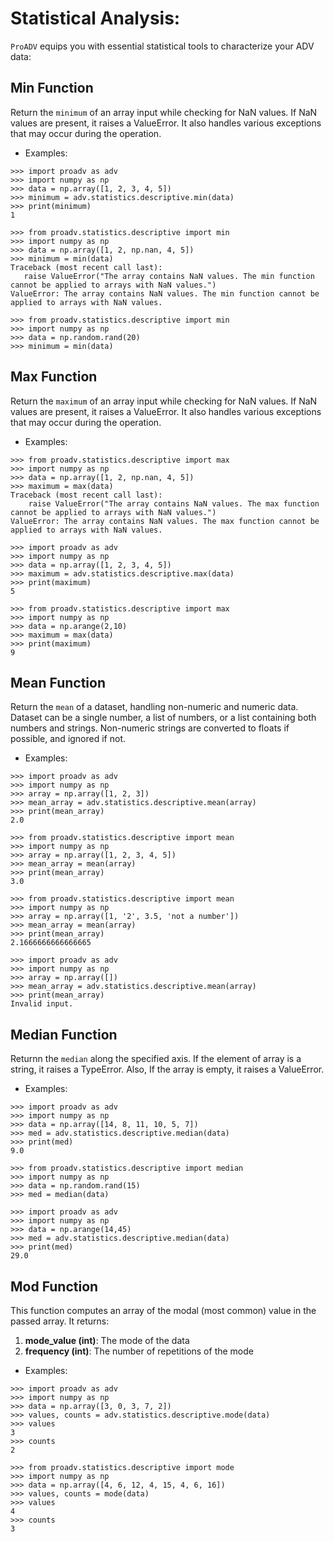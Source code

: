 # Statistical Analysis: 
`ProADV` equips you with essential statistical tools to characterize your ADV data:

## Min Function

Return the `minimum` of an array input while checking for NaN values. If NaN values are present, it raises a ValueError. 
It also handles various exceptions that may occur during the operation.

- Examples:

>>>
    >>> import proadv as adv 
    >>> import numpy as np
    >>> data = np.array([1, 2, 3, 4, 5])
    >>> minimum = adv.statistics.descriptive.min(data)
    >>> print(minimum)
    1

>>> 
    >>> from proadv.statistics.descriptive import min
    >>> import numpy as np
    >>> data = np.array([1, 2, np.nan, 4, 5])
    >>> minimum = min(data)
    Traceback (most recent call last):
       raise ValueError("The array contains NaN values. The min function cannot be applied to arrays with NaN values.")
    ValueError: The array contains NaN values. The min function cannot be applied to arrays with NaN values.

>>>
    >>> from proadv.statistics.descriptive import min 
    >>> import numpy as np
    >>> data = np.random.rand(20) 
    >>> minimum = min(data)


## Max Function

Return the `maximum` of an array input while checking for NaN values. If NaN values are present, it raises a ValueError. 
It also handles various exceptions that may occur during the operation.

- Examples:

>>>
    >>> from proadv.statistics.descriptive import max
    >>> import numpy as np
    >>> data = np.array([1, 2, np.nan, 4, 5])
    >>> maximum = max(data)
    Traceback (most recent call last):
        raise ValueError("The array contains NaN values. The max function cannot be applied to arrays with NaN values.")
    ValueError: The array contains NaN values. The max function cannot be applied to arrays with NaN values.

>>>
    >>> import proadv as adv 
    >>> import numpy as np
    >>> data = np.array([1, 2, 3, 4, 5])
    >>> maximum = adv.statistics.descriptive.max(data)
    >>> print(maximum)
    5

>>>
    >>> from proadv.statistics.descriptive import max 
    >>> import numpy as np
    >>> data = np.arange(2,10)
    >>> maximum = max(data)
    >>> print(maximum)
    9


## Mean Function

Return the `mean` of a dataset, handling non-numeric and numeric data. Dataset can be a single number, a list of numbers, or a list containing both numbers and strings. Non-numeric strings are converted to floats if possible, and ignored if not. 

- Examples:

>>>
    >>> import proadv as adv 
    >>> import numpy as np
    >>> array = np.array([1, 2, 3])
    >>> mean_array = adv.statistics.descriptive.mean(array)
    >>> print(mean_array)
    2.0

>>>
    >>> from proadv.statistics.descriptive import mean 
    >>> import numpy as np
    >>> array = np.array([1, 2, 3, 4, 5])
    >>> mean_array = mean(array)
    >>> print(mean_array)
    3.0

>>>
    >>> from proadv.statistics.descriptive import mean 
    >>> import numpy as np
    >>> array = np.array([1, '2', 3.5, 'not a number'])
    >>> mean_array = mean(array)
    >>> print(mean_array)
    2.1666666666666665

>>>
    >>> import proadv as adv 
    >>> import numpy as np
    >>> array = np.array([])
    >>> mean_array = adv.statistics.descriptive.mean(array)
    >>> print(mean_array)
    Invalid input.


## Median Function

Returnn the `median` along the specified axis. If the element of array is a string, it raises a TypeError. 
Also, If the array is empty, it raises a ValueError.

- Examples:

>>>
    >>> import proadv as adv
    >>> import numpy as np
    >>> data = np.array([14, 8, 11, 10, 5, 7])
    >>> med = adv.statistics.descriptive.median(data)
    >>> print(med)
    9.0
    
>>>
    >>> from proadv.statistics.descriptive import median
    >>> import numpy as np
    >>> data = np.random.rand(15)
    >>> med = median(data) 

>>>
    >>> import proadv as adv
    >>> import numpy as np 
    >>> data = np.arange(14,45)
    >>> med = adv.statistics.descriptive.median(data)
    >>> print(med)
    29.0


## Mod Function

This function computes an array of the modal (most common) value in the passed array. 
It returns:
1. **mode_value (int)**: The mode of the data
2. **frequency (int)**: The number of repetitions of the mode

- Examples:

>>>
    >>> import proadv as adv
    >>> import numpy as np
    >>> data = np.array([3, 0, 3, 7, 2])
    >>> values, counts = adv.statistics.descriptive.mode(data)
    >>> values
    3
    >>> counts
    2

>>>
    >>> from proadv.statistics.descriptive import mode
    >>> import numpy as np
    >>> data = np.array([4, 6, 12, 4, 15, 4, 6, 16])
    >>> values, counts = mode(data)
    >>> values
    4
    >>> counts
    3